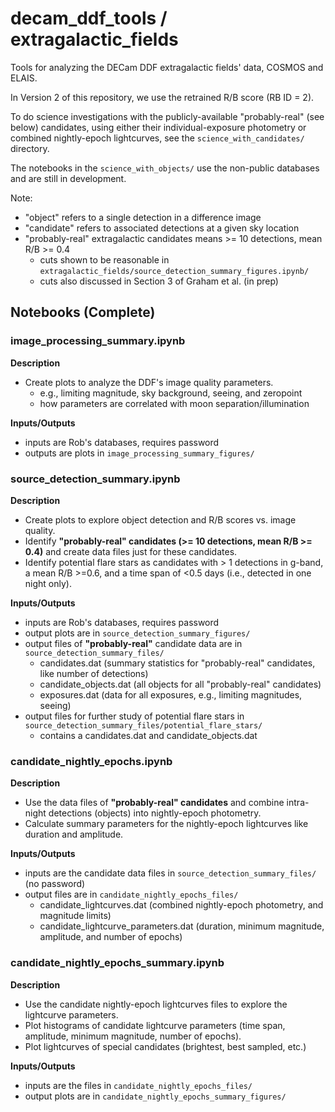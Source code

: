 # decam_ddf_tools / extragalactic_fields

Tools for analyzing the DECam DDF extragalactic fields' data, COSMOS and ELAIS.

In Version 2 of this repository, we use the retrained R/B score (RB ID = 2).

To do science investigations with the publicly-available "probably-real" (see below) candidates, using either their individual-exposure photometry or combined nightly-epoch lightcurves, see the `science_with_candidates/` directory.

The notebooks in the `science_with_objects/` use the non-public databases and are still in development.

Note:

 * "object" refers to a single detection in a difference image
 * "candidate" refers to associated detections at a given sky location
 * "probably-real" extragalactic candidates means >= 10 detections, mean R/B >= 0.4
   * cuts shown to be reasonable in `extragalactic_fields/source_detection_summary_figures.ipynb/`
   * cuts also discussed in Section 3 of Graham et al. (in prep)


## Notebooks (Complete)

### image_processing_summary.ipynb

**Description**<br>
 * Create plots to analyze the DDF's image quality parameters.
   * e.g., limiting magnitude, sky background, seeing, and zeropoint
   * how parameters are correlated with moon separation/illumination

**Inputs/Outputs**<br>
 * inputs are Rob's databases, requires password
 * outputs are plots in `image_processing_summary_figures/`

### source_detection_summary.ipynb

**Description**<br>
 * Create plots to explore object detection and R/B scores vs. image quality.
 * Identify **"probably-real" candidates (>= 10 detections, mean R/B >= 0.4)** and create data files just for these candidates.
 * Identify potential flare stars as candidates with > 1 detections in g-band, a mean R/B >=0.6, and a time span of <0.5 days (i.e., detected in one night only).

**Inputs/Outputs**<br>
 * inputs are Rob's databases, requires password
 * output plots are in `source_detection_summary_figures/`
 * output files of **"probably-real"** candidate data are in `source_detection_summary_files/`
   * candidates.dat (summary statistics for "probably-real" candidates, like number of detections)
   * candidate_objects.dat (all objects for all "probably-real" candidates)
   * exposures.dat (data for all exposures, e.g., limiting magnitudes, seeing)
 * output files for further study of potential flare stars in `source_detection_summary_files/potential_flare_stars/`
   * contains a candidates.dat and candidate_objects.dat

### candidate_nightly_epochs.ipynb

**Description**<br>
 * Use the data files of **"probably-real" candidates** and combine intra-night detections (objects) into nightly-epoch photometry.
 * Calculate summary parameters for the nightly-epoch lightcurves like duration and amplitude.

**Inputs/Outputs**<br>
 * inputs are the candidate data files in `source_detection_summary_files/` (no password)
 * output files are in `candidate_nightly_epochs_files/`
   * candidate_lightcurves.dat (combined nightly-epoch photometry, and magnitude limits)
   * candidate_lightcurve_parameters.dat (duration, minimum magnitude, amplitude, and number of epochs)

### candidate_nightly_epochs_summary.ipynb

**Description**<br>
 * Use the candidate nightly-epoch lightcurves files to explore the lightcurve parameters.
 * Plot histograms of candidate lightcurve parameters (time span, amplitude, minimum magnitude, number of epochs).
 * Plot lightcurves of special candidates (brightest, best sampled, etc.)
 
**Inputs/Outputs**<br>
 * inputs are the files in `candidate_nightly_epochs_files/`
 * output plots are in `candidate_nightly_epochs_summary_figures/`
